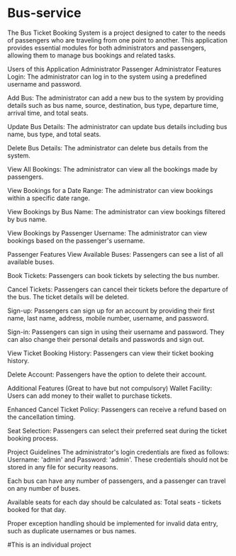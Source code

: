 # Bus-service

The Bus Ticket Booking System is a project designed to cater to the needs of passengers who are traveling from one point to another. This application provides essential modules for both administrators and passengers, allowing them to manage bus bookings and related tasks.

Users of this Application
Administrator
Passenger
Administrator Features
Login: The administrator can log in to the system using a predefined username and password.

Add Bus: The administrator can add a new bus to the system by providing details such as bus name, source, destination, bus type, departure time, arrival time, and total seats.

Update Bus Details: The administrator can update bus details including bus name, bus type, and total seats.

Delete Bus Details: The administrator can delete bus details from the system.

View All Bookings: The administrator can view all the bookings made by passengers.

View Bookings for a Date Range: The administrator can view bookings within a specific date range.

View Bookings by Bus Name: The administrator can view bookings filtered by bus name.

View Bookings by Passenger Username: The administrator can view bookings based on the passenger's username.

Passenger Features
View Available Buses: Passengers can see a list of all available buses.

Book Tickets: Passengers can book tickets by selecting the bus number.

Cancel Tickets: Passengers can cancel their tickets before the departure of the bus. The ticket details will be deleted.

Sign-up: Passengers can sign up for an account by providing their first name, last name, address, mobile number, username, and password.

Sign-in: Passengers can sign in using their username and password. They can also change their personal details and passwords and sign out.

View Ticket Booking History: Passengers can view their ticket booking history.

Delete Account: Passengers have the option to delete their account.

Additional Features (Great to have but not compulsory)
Wallet Facility: Users can add money to their wallet to purchase tickets.

Enhanced Cancel Ticket Policy: Passengers can receive a refund based on the cancellation timing.

Seat Selection: Passengers can select their preferred seat during the ticket booking process.

Project Guidelines
The administrator's login credentials are fixed as follows: Username: 'admin' and Password: 'admin'. These credentials should not be stored in any file for security reasons.

Each bus can have any number of passengers, and a passenger can travel on any number of buses.

Available seats for each day should be calculated as: Total seats - tickets booked for that day.

Proper exception handling should be implemented for invalid data entry, such as duplicate usernames or bus names.





#This is an individual project




